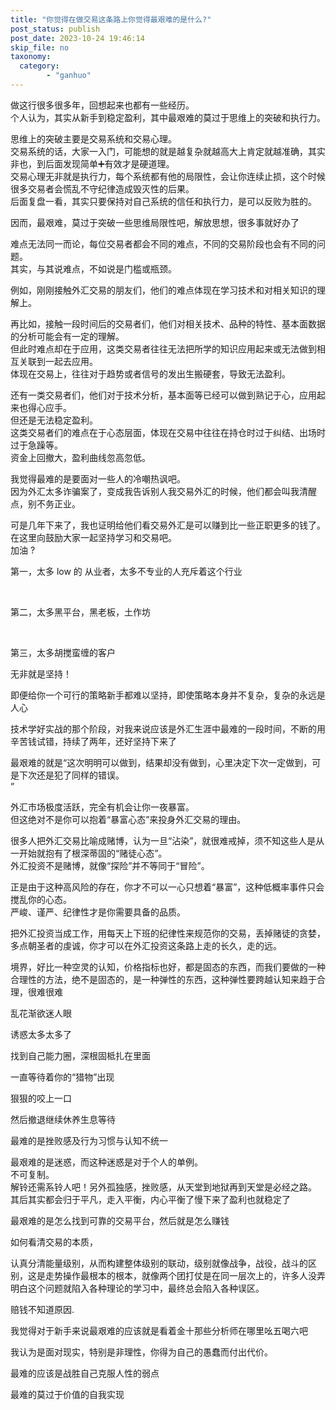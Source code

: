 ```yaml
---
title: "你觉得在做交易这条路上你觉得最艰难的是什么?"
post_status: publish
post_date: 2023-10-24 19:46:14
skip_file: no
taxonomy:
  category:
        - "ganhuo"
---
```


做这行很多很多年，回想起来也都有一些经历。  
个人认为，其实从新手到稳定盈利，其中最艰难的莫过于思维上的突破和执行力。

思维上的突破主要是交易系统和交易心理。  
交易系统的话，大家一入门，可能想的就是越复杂就越高大上肯定就越准确，其实非也，到后面发现简单➕有效才是硬道理。  
交易心理无非就是执行力，每个系统都有他的局限性，会让你连续止损，这个时候很多交易者会慌乱不守纪律造成毁灭性的后果。  
后面复盘一看，其实只要保持对自己系统的信任和执行力，是可以反败为胜的。

因而，最艰难，莫过于突破一些思维局限性吧，解放思想，很多事就好办了

难点无法同一而论，每位交易者都会不同的难点，不同的交易阶段也会有不同的问题。  
其实，与其说难点，不如说是门槛或瓶颈。

例如，刚刚接触外汇交易的朋友们，他们的难点体现在学习技术和对相关知识的理解上。

再比如，接触一段时间后的交易者们，他们对相关技术、品种的特性、基本面数据的分析可能会有一定的理解。  
但此时难点却在于应用，这类交易者往往无法把所学的知识应用起来或无法做到相互关联到一起去应用。  
体现在交易上，往往对于趋势或者信号的发出生搬硬套，导致无法盈利。

还有一类交易者们，他们对于技术分析，基本面等已经可以做到熟记于心，应用起来也得心应手。  
但还是无法稳定盈利。  
这类交易者们的难点在于心态层面，体现在交易中往往在持仓时过于纠结、出场时过于急躁等。  
资金上回撤大，盈利曲线忽高忽低。

我觉得最难的是要面对一些人的冷嘲热讽吧。  
因为外汇太多诈骗案了，变成我告诉别人我交易外汇的时候，他们都会叫我清醒点，别不务正业。

可是几年下来了，我也证明给他们看交易外汇是可以赚到比一些正职更多的钱了。  
在这里向鼓励大家一起坚持学习和交易吧。  
加油 ?

第一，太多 low 的 从业者​，太多不专业的人充斥着这个行业

​

第二，太多黑平台，黑老板，土作坊

​

第三，太多胡搅蛮缠的客户​

无非就是坚持！

即便给你一个可行的策略新手都难以坚持，即使策略本身并不复杂，复杂的永远是人心

技术学好实战的那个阶段，对我来说应该是外汇生涯中最难的一段时间，不断的用辛苦钱试错，持续了两年，还好坚持下来了

最艰难的就是“这次明明可以做到，结果却没有做到，心里决定下次一定做到，可是下次还是犯了同样的错误。  
”

外汇市场极度活跃，完全有机会让你一夜暴富。  
但这绝对不是你可以抱着“暴富心态”来投身外汇交易的理由。

很多人把外汇交易比喻成赌博，认为一旦“沾染”，就很难戒掉，须不知这些人是从一开始就抱有了根深蒂固的“赌徒心态”。  
外汇投资不是赌博，就像“探险”并不等同于“冒险”。

正是由于这种高风险的存在，你才不可以一心只想着“暴富”，这种低概率事件只会搅乱你的心态。  
严峻、谨严、纪律性才是你需要具备的品质。

把外汇投资当成工作，用每天上下班的纪律性来规范你的交易，丢掉赌徒的贪婪，多点朝圣者的虔诚，你才可以在外汇投资这条路上走的长久，走的远。

境界，好比一种空灵的认知，价格指标也好，都是固态的东西，而我们要做的一种合理性的方法，绝不是固态的，是一种弹性的东西，这种弹性要跨越认知来趋于合理，很难很难

乱花渐欲迷人眼

诱惑太多太多了

找到自己能力圈，深根固柢扎在里面

一直等待着你的“猎物”出现

狠狠的咬上一口

然后撤退继续休养生息等待

最难的是挫败感及行为习惯与认知不统一

最艰难的是迷惑，而这种迷惑是对于个人的单例。  
不可复制。  
解铃还需系铃人吧！另外孤独感，挫败感，从天堂到地狱再到天堂是必经之路。  
其后其实都会归于平凡，走入平衡，内心平衡了慢下来了盈利也就稳定了

最艰难的是怎么找到可靠的交易平台，然后就是怎么赚钱

如何看清交易的本质，

认真分清能量级别，从而构建整体级别的联动，级别就像战争，战役，战斗的区别，这是走势操作最根本的根本，就像两个团打仗是在同一层次上的，许多人没弄明白这个问题就陷入各种理论的学习中，最终总会陷入各种误区。

赔钱不知道原因.

我觉得对于新手来说最艰难的应该就是看着金十那些分析师在哪里吆五喝六吧

我认为是面对现实，特别是非理性，你得为自己的愚蠢而付出代价。

最难的应该是战胜自己克服人性的弱点

最难的莫过于价值的自我实现
